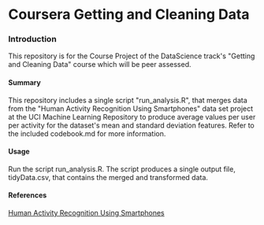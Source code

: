 # Coursera Getting and Cleaning Data

### Introduction

This repository is for the Course Project of the DataScience track's "Getting and Cleaning Data" course which will be peer assessed.

#### Summary

This repository includes a single script "run_analysis.R", that merges data from the "Human Activity Recognition Using Smartphones" data set project at the UCI Machine Learning Repository to produce average values per user per activity for the dataset's mean and standard deviation features. Refer to the included codebook.md for more information.

#### Usage

Run the script run_analysis.R. The script produces a single output file, tidyData.csv, that contains the merged and transformed data.

#### References

[Human Activity Recognition Using Smartphones](http://archive.ics.uci.edu/ml/datasets/Human+Activity+Recognition+Using+Smartphones)
